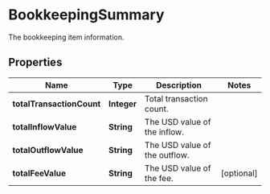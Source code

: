 

# BookkeepingSummary

The bookkeeping item information.

## Properties

| Name | Type | Description | Notes |
|------------ | ------------- | ------------- | -------------|
|**totalTransactionCount** | **Integer** | Total transaction count. |  |
|**totalInflowValue** | **String** | The USD value of the inflow. |  |
|**totalOutflowValue** | **String** | The USD value of the outflow. |  |
|**totalFeeValue** | **String** | The USD value of the fee. |  [optional] |



